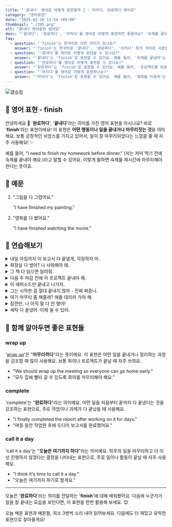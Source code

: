 ```yaml
---
title: "'끝내다' 영어로 어떻게 표현할까 ️🥇 - 마치다, 완료하다 영어로"
category: "영어표현"
date: "2025-02-16 11:54 +09:00"
thumbnail: "./295.png"
alt: "끝내다 영어표현 썸네일"
desc: "'끝내다', '완료하다', '마치다'를 영어로 어떻게 표현하면 좋을까요? '숙제를 끝냈어', '프로젝트를 완료했어', '영화를 마쳤어' 등을 영어로 표현하는 법을 배워봅시다. 다양한 예문을 통해서 연습하고 본인의 표현으로 만들어 보세요."
faq:
  - question: "'finish'는 한국어로 어떤 의미가 있나요?"
    answer: "'finish'는 한국어로 '끝내다', '완료하다', '마치다' 등의 의미로 사용됩니다."
  - question: "'끝내다'를 영어로 어떻게 표현할 수 있나요?"
    answer: "'끝내다'는 'finish'로 표현할 수 있어요. 예를 들어, '숙제를 끝냈어'는 'I finished my homework'라고 말할 수 있어요."
  - question: "'완료하다'를 영어로 어떻게 표현할 수 있나요?"
    answer: "'완료하다'는 'finish'로 표현할 수 있어요. 예를 들어, '프로젝트를 완료했어'는 'I finished the project'로 말할 수 있어요."
  - question: "'마치다'를 영어로 어떻게 표현하나요?"
    answer: "'마치다'는 'finish'로 표현할 수 있어요. 예를 들어, '영화를 마쳤어'는 'I finished watching the movie'라고 할 수 있어요."
---
```


![결승점](./295-1.jpg)

## 🌟 영어 표현 - finish

안녕하세요 👋 '**완료하다**', '**끝내다**'라는 의미를 가진 영어 표현을 아시나요? 바로 '**finish**'라는 표현이에요! 이 표현은 **어떤 행동이나 일을 끝내거나 마무리짓는 것**을 의미해요. 보통 긍정적인 뉘앙스를 가지고 있어서, 일이 잘 마무리되었다는 느낌을 줄 때 자주 사용해요! ✨

예를 들어, "I need to finish my homework before dinner." (저는 저녁 먹기 전에 숙제를 끝내야 해요.)라고 말할 수 있어요. 이렇게 말하면 숙제를 제시간에 마무리해야 한다는 뜻이죠.

## 📖 예문

1. "그림을 다 그렸어요."

   "I have finished my painting."

2. "영화를 다 봤어요."

   "I have finished watching the movie."

## 💬 연습해보기

<details>
<summary>내일 아침까지 이 보고서 다 끝낼게, 걱정하지 마.</summary>
<span>I'll finish these reports by tomorrow morning, don't <a href="/blog/in-english/209.worry-about/">worry about</a> it.</span>
</details>

<details>
<summary>화장실 다 썼어? 나 샤워해야 돼.</summary>
<span>Are you finished with the bathroom? I need to take a shower.</span>
</details>

<details>
<summary>그 책 다 읽으면 알려줘.</summary>
<span><a href="/blog/in-english/241.let-someone-know/">Let me know</a> when you finish that book.</span>
</details>

<details>
<summary>다음 주 마감 전에 이 프로젝트 끝내야 해.</summary>
<span>We need to finish this project before the deadline next week.</span>
</details>

<details>
<summary>이 에피소드만 끝내고 나가자.</summary>
<span>Just let me finish this episode, and then we can go.</span>
</details>

<details>
<summary>그는 시작한 걸 절대 끝내지 않아 - 진짜 짜증나.</summary>
<span>He never finishes what he starts - it's so frustrating.</span>
</details>

<details>
<summary>여기 마무리 좀 해줄래? 애들 데리러 가야 해.</summary>
<span>Can you finish up here? I need to <a href="/blog/in-english/178.pick-up/">pick up</a> the kids.</span>
</details>

<details>
<summary>잠깐만, 나 아직 말 다 안 했어!</summary>
<span>Hold on, I'm not finished talking yet!</span>
</details>

<details>
<summary>세탁 다 끝냈어. 이제 쉴 수 있어.</summary>
<span>Just finished doing laundry. Now I can relax.</span>
</details>

## 🤝 함께 알아두면 좋은 표현들

### wrap up

'[wrap up](/blog/in-english/249.wrap-up/)'은 "**마무리하다**"라는 뜻이에요. 이 표현은 어떤 일을 끝내거나 정리하는 과정을 강조할 때 많이 사용해요. 보통 회의나 프로젝트가 끝날 때 자주 쓰여요.

- "We should wrap up the meeting so everyone can go home early."
- "모두 집에 빨리 갈 수 있도록 회의를 마무리해야 해요."

### complete

'complete'는 "**완료하다**"라는 의미예요. 어떤 일을 처음부터 끝까지 다 끝냈다는 것을 강조하는 표현으로, 주로 작업이나 과제가 다 끝났을 때 사용해요.

- "I finally completed the report after working on it for days."
- "며칠 동안 작업한 후에 드디어 보고서를 완료했어요."

### call it a day

'call it a day'는 "**오늘은 여기까지 하다**"라는 의미예요. 하루의 일을 마무리하고 더 이상 진행하지 않겠다는 결정을 나타내는 표현으로, 주로 일이나 활동이 끝날 때 자주 사용해요.

- "I think it's time to call it a day."
- "오늘은 여기까지 하기로 할게요."

---

오늘은 '**완료하다**'라는 의미를 전달하는 '**finish**'에 대해 배워봤어요. 다음에 누군가가 일을 잘 끝내는 모습을 보인다면, 이 표현을 한번 활용해 보세요. 😊

오늘 배운 표현과 예문들, 최소 3번씩 소리 내어 읽어보세요. 다음에도 더 재밌고 유익한 표현으로 찾아올게요!
